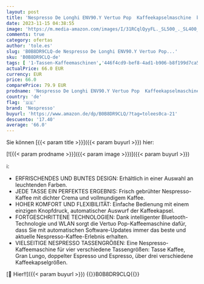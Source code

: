 ```yaml
---
layout: post
title: 'Nespresso De Longhi ENV90.Y Vertuo Pop  Kaffeekapselmaschine  bereitet 4 Tassengrößen zu  Centrifusion-Technologie  Willkommens-Paket Inbegriffen  1260W  0 56 l  Mango Yellow'
date: 2023-11-15 04:38:55
image: 'https://m.media-amazon.com/images/I/31RCqlQyyFL._SL500_._SL400_.jpg'
comments: true
category: ofertas
author: 'tole.es'
slug: 'B0B8DR9CLQ-de Nespresso De Longhi ENV90.Y Vertuo Pop...'
sku: 'B0B8DR9CLQ-de'
tags: [ '1-Tassen-Kaffeemaschinen','446f4cd9-bef8-4ad1-b906-b8f199d7ca54_0','446f4cd9-bef8-4ad1-b906-b8f199d7ca54_9601','Arborist Merchandising Root','CoffeeDeLonghi','Kaffee, Tee & Espresso','Kaffeemaschinen & -zubereiter','Küche, Haushalt & Wohnen','Küche, Kochen & Backen','Self Service','Special Features Stores','nespresso','🇩🇪', ]
actualPrice: 66.0 EUR
currency: EUR
price: 66.0
comparePrice: 79.9 EUR
prodname: 'Nespresso De Longhi ENV90.Y Vertuo Pop  Kaffeekapselmaschine  bereitet 4 Tassengrößen zu  Centrifusion-Technologie  Willkommens-Paket Inbegriffen  1260W  0 56 l  Mango Yellow'
country: 'de'
flag: '🇩🇪'
brand: 'Nespresso'
buyurl: 'https://www.amazon.de/dp/B0B8DR9CLQ/?tag=tolees0ca-21'
descuento: '17.40'
average: '66.0'
---
```


Sie können [{{< param title >}}]({{< param buyurl >}}) hier:

[![{{< param prodname >}}]({{< param image >}})]({{< param buyurl >}})

ℹ️:

- ERFRISCHENDES UND BUNTES DESIGN: Erhältlich in einer Auswahl an leuchtenden Farben.
- JEDE TASSE EIN PERFEKTES ERGEBNIS: Frisch gebrühter Nespresso-Kaffee mit dichter Crema und vollmundigem Kaffee.
- HOHER KOMFORT UND FLEXIBILITÄT: Einfache Bedienung mit einem einzigen Knopfdruck, automatischer Auswurf der Kaffeekapsel.
- FORTGESCHRITTENE TECHNOLOGIEN: Dank intelligenter Bluetooth-Technologie und WLAN sorgt die Vertuo Pop-Kaffeemaschine dafür, dass Sie mit automatischen Software-Updates immer das beste und aktuelle Nespresso-Kaffee-Erlebnis erhalten.
- VIELSEITIGE NESPRESSO TASSENGRÖßEN: Eine Nespresso-Kaffeemaschine für vier verschiedene Tassengrößen: Tasse Kaffee, Gran Lungo, doppelter Espresso und Espresso, über drei verschiedene Kaffeekapselgrößen.

[🛒 Hier!!]({{< param buyurl >}})
{{<world>}}B0B8DR9CLQ{{</world>}}
